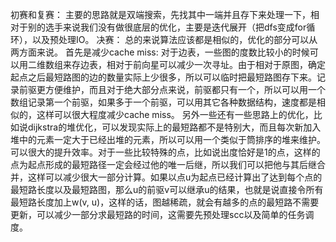 初赛和复赛：
主要的思路就是双端搜索，先找其中一端并且存下来处理一下，相对于别的选手来说我们没有做很底层的优化，主要是迭代展开（把dfs变成for循环），以及预处理IO。
决赛：
总的来说算法应该都是相似的，优化的部分可以从两方面来说。
首先是减少cache miss: 对于边表，一些图的度数比较小的时候可以用二维数组来存边表，相对于前向星可以减少一次寻址。由于相对于原图，确定起点之后最短路图的边的数量实际上少很多，所以可以临时把最短路图存下来。记录前驱更方便维护，而且对于绝大部分点来说，前驱都只有一个，所以可以用一个数组记录第一个前驱，如果多于一个前驱，可以用其它各种数据结构，速度都是相似的，这样可以很大程度减少cache miss。
另外一些还有一些思路上的优化，比如说dijkstra的堆优化，可以发现实际上的最短路都不是特别大，而且每次新加入堆中的元素一定大于已经出堆的元素，所以可以用一个类似于筒排序的堆来维护。可以很大的提升效率。对于一些比较特殊的点，比如说出度恰好是1的点，这样的点为起点形成的最短路径一定会经过他的唯一后继，所以我们可以把他与其后继合并，这样可以减少很大一部分计算。如果以点u为起点已经计算出了达到每个点的最短路长度以及最短路图，那么u的前驱v可以继承u的结果，也就是说直接令所有最短路长度加上w(v, u)，这样的话，图越稀疏，就会有越多的点的最短路不需要更新，可以减少一部分求最短路的时间，这需要先预处理scc以及简单的任务调度。
